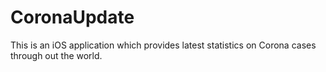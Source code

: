 # CoronaUpdate

This is an iOS application which provides latest statistics on Corona cases through out the world. 
